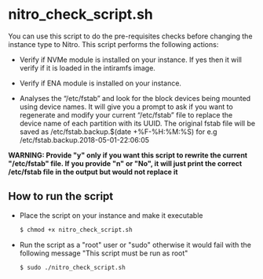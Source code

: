 # nitro_check_script.sh

You can use this script to do the pre-requisites checks before changing the instance type to Nitro. This script performs the following actions:

- Verify if NVMe module is installed on your instance. If yes then it will verify if it is loaded in the intiramfs image.

- Verify if ENA module is installed on your instance.

- Analyses the “/etc/fstab” and look for the block devices being mounted using device names. It will give you a prompt to ask if you want to regenerate and modify your  current “/etc/fstab” file to replace the device name of each partition with its UUID. The original fstab file will be saved as /etc/fstab.backup.$(date +%F-%H:%M:%S) for e.g /etc/fstab.backup.2018-05-01-22:06:05

**WARNING: Provide "y" only if you want this script to rewrite the current "/etc/fstab" file. If you provide "n" or "No", it will just print the correct /etc/fstab file in the output but would not replace it**


## How to run the script

- Place the script on your instance and make it executable

  ```sh
  $ chmod +x nitro_check_script.sh
  ```

- Run the script as a "root" user or "sudo" otherwise it would fail with the following message "This script must be run as root"

  ```sh
  $ sudo ./nitro_check_script.sh
  ```
